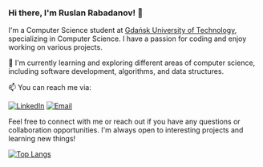 ### Hi there, I'm Ruslan Rabadanov! 👋

I'm a Computer Science student at [Gdańsk University of Technology](https://eti.pg.edu.pl/), specializing in Computer Science. I have a passion for coding and enjoy working on various projects.

🌱 I'm currently learning and exploring different areas of computer science, including software development, algorithms, and data structures.

📫 You can reach me via:

[![LinkedIn](https://img.shields.io/badge/LinkedIn-Ruslan%20Rabadanov-orange?logo=linkedin&style=flat-square)](https://www.linkedin.com/in/ruslan-rabadanov-638013259/)
[![Email](https://img.shields.io/badge/Email-Contact-orange?logo=gmail&style=flat-square)](mailto:rabadanov.ruslann@gmail.com)

Feel free to connect with me or reach out if you have any questions or collaboration opportunities. I'm always open to interesting projects and learning new things!

[![Top Langs](https://github-readme-stats.vercel.app/api/top-langs/?username=R-Ohman&layout=compact)](https://github.com/anuraghazra/github-readme-stats)
